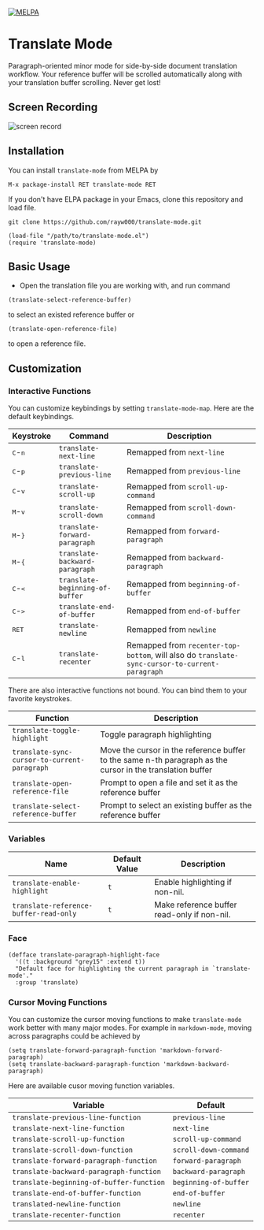 [![MELPA](https://melpa.org/packages/translate-mode-badge.svg)](https://melpa.org/#/translate-mode)

Translate Mode
==============================
Paragraph-oriented minor mode for side-by-side document translation workflow. Your reference buffer will be scrolled automatically along with your translation buffer scrolling. Never get lost!

## Screen Recording

![screen record](./screen-record.gif)

## Installation

You can install `translate-mode` from MELPA by

```emacs-lisp
M-x package-install RET translate-mode RET
```

If you don't have ELPA package in your Emacs, clone this repository and load file.
```shell
git clone https://github.com/rayw000/translate-mode.git
```

```emacs-lisp
(load-file "/path/to/translate-mode.el")
(require 'translate-mode)
```

## Basic Usage

* Open the translation file you are working with, and run command
```emacs-lisp
(translate-select-reference-buffer)
``` 
to select an existed reference buffer or
```emacs-lisp
(translate-open-reference-file)
```
to open a reference file.

## Customization

### Interactive Functions

You can customize keybindings by setting `translate-mode-map`. Here are the default keybindings.

| Keystroke                    | Command                         | Description                                                                                    |
|------------------------------|---------------------------------|------------------------------------------------------------------------------------------------|
| <kbd>C</kbd>-<kbd>n</kbd>    | `translate-next-line`           | Remapped from `next-line`                                                                      |
| <kbd>C</kbd>-<kbd>p</kbd>    | `translate-previous-line`       | Remapped from `previous-line`                                                                  |
| <kbd>C</kbd>-<kbd>v</kbd>    | `translate-scroll-up`           | Remapped from `scroll-up-command`                                                              |
| <kbd>M</kbd>-<kbd>v</kbd>    | `translate-scroll-down`         | Remapped from `scroll-down-command`                                                            |
| <kbd>M</kbd>-<kbd>}</kbd>    | `translate-forward-paragraph`   | Remapped from `forward-paragraph`                                                              |
| <kbd>M</kbd>-<kbd>{</kbd>    | `translate-backward-paragraph`  | Remapped from `backward-paragraph`                                                             |
| <kbd>C</kbd>-<kbd>&lt;</kbd> | `translate-beginning-of-buffer` | Remapped from `beginning-of-buffer`                                                            |
| <kbd>C</kbd>-<kbd>&gt;</kbd> | `translate-end-of-buffer`       | Remapped from `end-of-buffer`                                                                  |
| <kbd>RET</kbd>               | `translate-newline`             | Remapped from `newline`                                                                        |
| <kbd>C</kbd>-<kbd>l</kbd>    | `translate-recenter`            | Remapped from `recenter-top-bottom`, will also do `translate-sync-cursor-to-current-paragraph` |

There are also interactive functions not bound. You can bind them to your favorite keystrokes.

| Function                                     | Description                                                                                                |
|----------------------------------------------|------------------------------------------------------------------------------------------------------------|
| `translate-toggle-highlight`                 | Toggle paragraph highlighting                                                                              |
| `translate-sync-cursor-to-current-paragraph` | Move the cursor in the reference buffer to the same n-th paragraph as the cursor in the translation buffer |
| `translate-open-reference-file`              | Prompt to open a file and set it as the reference buffer                                                   |
| `translate-select-reference-buffer`          | Prompt to select an existing buffer as the reference buffer                                                |

### Variables

| Name                                   | Default Value | Description                                 |
|----------------------------------------|---------------|---------------------------------------------|
| `translate-enable-highlight`           | `t`           | Enable highlighting if non-nil.             |
| `translate-reference-buffer-read-only` | `t`           | Make reference buffer read-only if non-nil. |

### Face

```emacs-lisp
(defface translate-paragraph-highlight-face
  '((t :background "grey15" :extend t))
  "Default face for highlighting the current paragraph in `translate-mode'."
  :group 'translate)
```

### Cursor Moving Functions

You can customize the cursor moving functions to make `translate-mode` work better with many major modes. For example in `markdown-mode`, moving across paragraphs could be achieved by

```emacs-lisp
(setq translate-forward-paragraph-function 'markdown-forward-paragraph)
(setq translate-backward-paragraph-function 'markdown-backward-paragraph)
```

Here are available cusor moving function variables.

| Variable                                 | Default               |
|------------------------------------------|-----------------------|
| `translate-previous-line-function`       | `previous-line`       |
| `translate-next-line-function`           | `next-line`           |
| `translate-scroll-up-function`           | `scroll-up-command`   |
| `translate-scroll-down-function`         | `scroll-down-command` |
| `translate-forward-paragraph-function`   | `forward-paragraph`   |
| `translate-backward-paragraph-function`  | `backward-paragraph`  |
| `translate-beginning-of-buffer-function` | `beginning-of-buffer` |
| `translate-end-of-buffer-function`       | `end-of-buffer`       |
| `translated-newline-function`            | `newline`             |
| `translate-recenter-function`            | `recenter`            |

